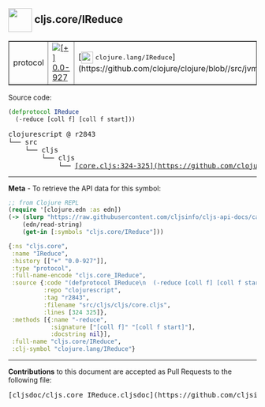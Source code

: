 ## <img width="48px" valign="middle" src="http://i.imgur.com/Hi20huC.png"> cljs.core/IReduce

 <table border="1">
<tr>

<td>protocol</td>
<td><a href="https://github.com/cljsinfo/cljs-api-docs/tree/0.0-927"><img valign="middle" alt="[+] 0.0-927" src="https://img.shields.io/badge/+-0.0--927-lightgrey.svg"></a> </td>
<td>
[<img height="24px" valign="middle" src="http://i.imgur.com/1GjPKvB.png"> <samp>clojure.lang/IReduce</samp>](https://github.com/clojure/clojure/blob//src/jvm/clojure/lang/IReduce.java)
</td>
</tr>
</table>






Source code:

```clj
(defprotocol IReduce
  (-reduce [coll f] [coll f start]))
```

 <pre>
clojurescript @ r2843
└── src
    └── cljs
        └── cljs
            └── <ins>[core.cljs:324-325](https://github.com/clojure/clojurescript/blob/r2843/src/cljs/cljs/core.cljs#L324-L325)</ins>
</pre>


---

__Meta__ - To retrieve the API data for this symbol:

```clj
;; from Clojure REPL
(require '[clojure.edn :as edn])
(-> (slurp "https://raw.githubusercontent.com/cljsinfo/cljs-api-docs/catalog/cljs-api.edn")
    (edn/read-string)
    (get-in [:symbols "cljs.core/IReduce"]))
```

```clj
{:ns "cljs.core",
 :name "IReduce",
 :history [["+" "0.0-927"]],
 :type "protocol",
 :full-name-encode "cljs.core_IReduce",
 :source {:code "(defprotocol IReduce\n  (-reduce [coll f] [coll f start]))",
          :repo "clojurescript",
          :tag "r2843",
          :filename "src/cljs/cljs/core.cljs",
          :lines [324 325]},
 :methods [{:name "-reduce",
            :signature ["[coll f]" "[coll f start]"],
            :docstring nil}],
 :full-name "cljs.core/IReduce",
 :clj-symbol "clojure.lang/IReduce"}

```

---

__Contributions__ to this document are accepted as Pull Requests to the following file:

 <pre>
[cljsdoc/cljs.core_IReduce.cljsdoc](https://github.com/cljsinfo/cljs-api-docs/blob/master/cljsdoc/cljs.core_IReduce.cljsdoc)
</pre>

